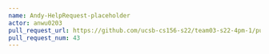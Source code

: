 ```yaml
---
name: Andy-HelpRequest-placeholder
actor: anwu0203
pull_request_url: https://github.com/ucsb-cs156-s22/team03-s22-4pm-1/pull/43
pull_request_num: 43
---
```

